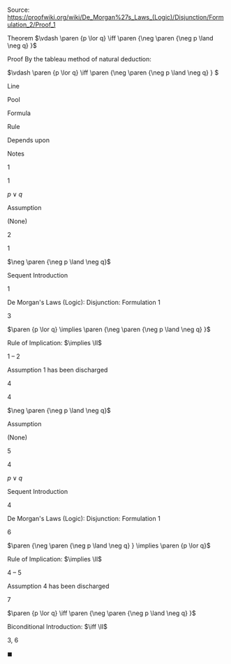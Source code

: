 # 

Source: https://proofwiki.org/wiki/De_Morgan%27s_Laws_(Logic)/Disjunction/Formulation_2/Proof_1

Theorem
$\vdash \paren {p \lor q} \iff \paren {\neg \paren {\neg p \land \neg q} }$


Proof
By the tableau method of natural deduction:


$\vdash \paren {p \lor q} \iff \paren {\neg \paren {\neg p \land \neg q} } $


Line


Pool

Formula

Rule

Depends upon

Notes


1


1

$p \lor q$

Assumption

(None)




2


1

$\neg \paren {\neg p \land \neg q}$

Sequent Introduction

1

De Morgan's Laws (Logic): Disjunction: Formulation 1


3




$\paren {p \lor q} \implies \paren {\neg \paren {\neg p \land \neg q} }$

Rule of Implication: $\implies \II$

1 – 2

Assumption 1 has been discharged


4


4

$\neg \paren {\neg p \land \neg q}$

Assumption

(None)




5


4

$p \lor q$

Sequent Introduction

4

De Morgan's Laws (Logic): Disjunction: Formulation 1


6




$\paren {\neg \paren {\neg p \land \neg q} } \implies \paren {p \lor q}$

Rule of Implication: $\implies \II$

4 – 5

Assumption 4 has been discharged


7




$\paren {p \lor q} \iff \paren {\neg \paren {\neg p \land \neg q} }$

Biconditional Introduction: $\iff \II$

3, 6



$\blacksquare$





